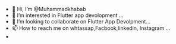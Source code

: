- 👋 Hi, I’m @Muhammadkhabab
- 👀 I’m interested in Flutter app devolopment ...
- 💞️ I’m looking to collaborate on Flutter App Devolpment...
- 📫 How to reach me on whtassap,Facbook,linkedin, Instagram ...
- 
<!---
Muhammadkhabab/Muhammadkhabab is a ✨ special ✨ repository because its `README.md` (this file) appears on your GitHub profile.
You can click the Preview link to take a look at your changes.
--->
